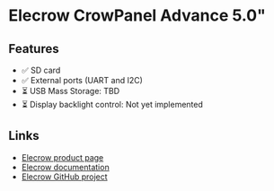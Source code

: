 # Elecrow CrowPanel Advance 5.0"

## Features

- ✅ SD card
- ✅ External ports (UART and I2C)
- ⏳ USB Mass Storage: TBD
- ⏳ Display backlight control: Not yet implemented

## Links

- [Elecrow product page](https://www.elecrow.com/crowpanel-advance-5-0-hmi-esp32-ai-display-800x480-ips-artificial-intelligent-touch-screen.html)
- [Elecrow documentation](https://www.elecrow.com/pub/wiki/CrowPanel_Advance_5.0-HMI_ESP32_AI_Display.html)
- [Elecrow GitHub project](https://github.com/Elecrow-RD/CrowPanel-Advance-HMI-ESP32-AI-Display)

